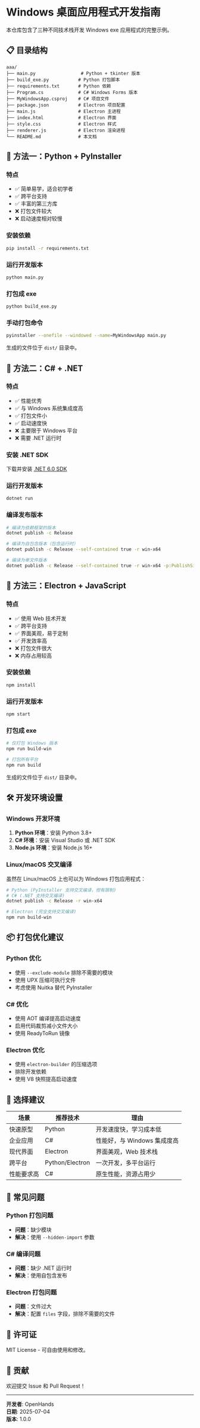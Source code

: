 # Windows 桌面应用程式开发指南

本仓库包含了三种不同技术栈开发 Windows exe 应用程式的完整示例。

## 📋 目录结构

```
aaa/
├── main.py                 # Python + tkinter 版本
├── build_exe.py           # Python 打包脚本
├── requirements.txt       # Python 依赖
├── Program.cs             # C# Windows Forms 版本
├── MyWindowsApp.csproj    # C# 项目文件
├── package.json           # Electron 项目配置
├── main.js                # Electron 主进程
├── index.html             # Electron 界面
├── style.css              # Electron 样式
├── renderer.js            # Electron 渲染进程
└── README.md              # 本文档
```

## 🚀 方法一：Python + PyInstaller

### 特点
- ✅ 简单易学，适合初学者
- ✅ 跨平台支持
- ✅ 丰富的第三方库
- ❌ 打包文件较大
- ❌ 启动速度相对较慢

### 安装依赖
```bash
pip install -r requirements.txt
```

### 运行开发版本
```bash
python main.py
```

### 打包成 exe
```bash
python build_exe.py
```

### 手动打包命令
```bash
pyinstaller --onefile --windowed --name=MyWindowsApp main.py
```

生成的文件位于 `dist/` 目录中。

## 🚀 方法二：C# + .NET

### 特点
- ✅ 性能优秀
- ✅ 与 Windows 系统集成度高
- ✅ 打包文件小
- ✅ 启动速度快
- ❌ 主要限于 Windows 平台
- ❌ 需要 .NET 运行时

### 安装 .NET SDK
下载并安装 [.NET 6.0 SDK](https://dotnet.microsoft.com/download)

### 运行开发版本
```bash
dotnet run
```

### 编译发布版本
```bash
# 编译为依赖框架的版本
dotnet publish -c Release

# 编译为自包含版本（包含运行时）
dotnet publish -c Release --self-contained true -r win-x64

# 编译为单文件版本
dotnet publish -c Release --self-contained true -r win-x64 -p:PublishSingleFile=true
```

## 🚀 方法三：Electron + JavaScript

### 特点
- ✅ 使用 Web 技术开发
- ✅ 跨平台支持
- ✅ 界面美观，易于定制
- ✅ 开发效率高
- ❌ 打包文件很大
- ❌ 内存占用较高

### 安装依赖
```bash
npm install
```

### 运行开发版本
```bash
npm start
```

### 打包成 exe
```bash
# 仅打包 Windows 版本
npm run build-win

# 打包所有平台
npm run build
```

生成的文件位于 `dist/` 目录中。

## 🛠️ 开发环境设置

### Windows 开发环境
1. **Python 环境**：安装 Python 3.8+
2. **C# 环境**：安装 Visual Studio 或 .NET SDK
3. **Node.js 环境**：安装 Node.js 16+

### Linux/macOS 交叉编译
虽然在 Linux/macOS 上也可以为 Windows 打包应用程式：

```bash
# Python (PyInstaller 支持交叉编译，但有限制)
# C# (.NET 支持交叉编译)
dotnet publish -c Release -r win-x64

# Electron (完全支持交叉编译)
npm run build-win
```

## 📦 打包优化建议

### Python 优化
- 使用 `--exclude-module` 排除不需要的模块
- 使用 UPX 压缩可执行文件
- 考虑使用 Nuitka 替代 PyInstaller

### C# 优化
- 使用 AOT 编译提高启动速度
- 启用代码裁剪减小文件大小
- 使用 ReadyToRun 镜像

### Electron 优化
- 使用 `electron-builder` 的压缩选项
- 排除开发依赖
- 使用 V8 快照提高启动速度

## 🎯 选择建议

| 场景 | 推荐技术 | 理由 |
|------|----------|------|
| 快速原型 | Python | 开发速度快，学习成本低 |
| 企业应用 | C# | 性能好，与 Windows 集成度高 |
| 现代界面 | Electron | 界面美观，Web 技术栈 |
| 跨平台 | Python/Electron | 一次开发，多平台运行 |
| 性能要求高 | C# | 原生性能，资源占用少 |

## 🔧 常见问题

### Python 打包问题
- **问题**：缺少模块
- **解决**：使用 `--hidden-import` 参数

### C# 编译问题
- **问题**：缺少 .NET 运行时
- **解决**：使用自包含发布

### Electron 打包问题
- **问题**：文件过大
- **解决**：配置 `files` 字段，排除不需要的文件

## 📝 许可证

MIT License - 可自由使用和修改。

## 🤝 贡献

欢迎提交 Issue 和 Pull Request！

---

**开发者**: OpenHands  
**日期**: 2025-07-04  
**版本**: 1.0.0
